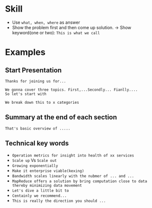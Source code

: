 # Skill
* Use `what, when, where` as answer
* Show the problem first and then come up solution. -> Show keyword(one or two): `This is what we call`

# Examples
## Start Presentation
```
Thanks for joining us for...
```
```
We gonna cover three topics. First,...Secondly... Fianlly....
So let's start with 
```
```
We break down this to x categories
```

## Summary at the end of each section
```
That's basic overview of .....
```


## Technical key words
* `Operation metrics for insight into health of xx services`
* `Scale up` Vs `Scale out`
* `Growing exponentially`
* `Make it enterprise viable(kexing)`
* `Bandwidth scales linearly with the nubmer of ... and ...`
* `MapReduce offers a solution by bring computation close to data thereby minimizing data movement`
* `Let's dive a little bit to`
* `Centainly we recommend...`
* `This is really the direction you should ...`
